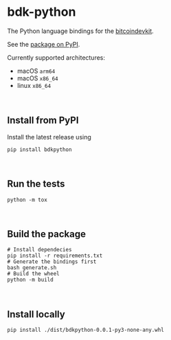 # bdk-python
The Python language bindings for the [bitcoindevkit](https://github.com/bitcoindevkit).

See the [package on PyPI](https://pypi.org/project/bdkpython/).

Currently supported architectures: 
- macOS `arm64`
- macOS `x86_64`
- linux `x86_64`

<br/>

## Install from PyPI
Install the latest release using
```shell
pip install bdkpython
```
<br/>

## Run the tests
```shell
python -m tox
```
<br/>

## Build the package
```shell
# Install dependecies
pip install -r requirements.txt
# Generate the bindings first
bash generate.sh
# Build the wheel
python -m build
```
<br/>

## Install locally
```shell
pip install ./dist/bdkpython-0.0.1-py3-none-any.whl
```
<br/>
